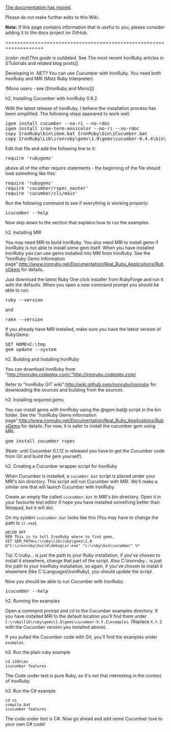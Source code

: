 [The documentation has moved](https://docs.cucumber.io/).

Please do not make further edits to this Wiki.

**Note:** If this page contains information that is useful to you, please consider adding it to the docs project on GitHub.

===================================================================

*{color: red}This guide is outdated*. See The most recent IronRuby articles in [[Tutorials and related blog posts]].

Developing in .NET? You can use Cucumber with IronRuby. You need both IronRuby and MRI (Matz Ruby Interpreter).

(Mono users - see [[IronRuby and Mono]])

h2. Installing Cucumber with IronRuby 0.9.2

With the latest release of IronRuby, I believe the installation process has been simplified. The following steps appeared to work well:
<pre>igem install cucumber --no-ri --no-rdoc
igem install iron-term-ansicolor --no-ri --no-rdoc
copy IronRuby\bin\iGem.bat IronRuby\bin\iCucumber.bat
copy IronRuby\Lib\ironruby\gems\1.8\gems\cucumber-0.4.4\bin\cucumber IronRuby\bin\iCucumber
</pre>
Edit that file and add the following line to it:
<pre>require 'rubygems'</pre>
above all of the other require statements - the beginning of the file should look something like this:
<pre>require 'rubygems'
require 'cucumber/rspec_neuter'
require 'cucumber/cli/main' 
</pre>

Run the following command to see if everything is working properly:
<pre>
icucumber --help
</pre>

Now skip down to the section that explains how to run the examples

h2. Installing MRI

You may need MRI to build IronRuby. You also need MRI to install gems if IronRuby is not able to install some gem itself. When you have installed IronRuby you can use gems installed into MRI from IronRuby. See the "IronRuby Gems information page":http://www.ironruby.net/Documentation/Real_Ruby_Applications/RubyGems for details.

Just download the latest Ruby One click installer from RubyForge and run it with the defaults.
When you open a new command prompt you should be able to run:

<pre>ruby --version</pre>

and

<pre>rake --version</pre>

If you already have MRI installed, make sure you have the latest version of RubyGems:

<pre>SET HOME=C:\tmp
gem update --system
</pre>

h2. Building and Installing IronRuby

You can download IronRuby from "http://ironruby.codeplex.com/:"http://ironruby.codeplex.com/

Refer to "IronRuby GIT wiki":http://wiki.github.com/ironruby/ironruby for downloading the sources and building from the sources.

h2. Installing required gems

You can install gems with IronRuby using the @igem.bat@ script in the bin folder. See the "IronRuby Gems information page":http://www.ironruby.net/Documentation/Real_Ruby_Applications/RubyGems for details. For now, it is safer to install the cucumber gem using MRI.

<pre>gem install cucumber rspec
</pre>

(Note: until Cucumber 0.1.12 is released you have to get the Cucumber code from Git and build the gem yourself).

h2. Creating a Cucumber wrapper script for IronRuby

When Cucumber is installed, a <code>cucumber.bat</code> script is placed under your MRI's bin directory.
This script will run Cucumber with MRI. We'll make a similar one that will launch Cucumber
with IronRuby.

Create an empty file called <code>icucumber.bat</code> in MRI's bin directory.
Open it in your favourite text editor (I hope you have installed something better than
Notepad, but it will do). 

On my system <code>icucumber.bat</code> looks like this (You may have to change the path to <code>ir.exe</code>).

<pre><code>@ECHO OFF
REM This is to tell IronRuby where to find gems.
SET GEM_PATH=c:\ruby\lib\ruby\gems\1.8
@"C:\ironruby\build\debug\ir.exe" "c:\ruby\bin\cucumber" %* 
</code></pre>

Tip: C:\ruby\... is just the path to your Ruby installation, if you've chosen to install it elsewhere, change that part of the script. Also C:\ironruby\... is just the path to your IronRuby installation, so again, if you've chosen to install it elsewhere (like C:\Languages\IronRuby), you should update the script.

Now you should be able to run Cucumber with IronRuby:

<pre>icucumber --help</pre>

h2. Running the examples

Open a command prompt and cd to the Cucumber examples directory. If you have installed MRI to the default
location you'll find them under <code>C:\ruby\lib\ruby\gems\1.8\gems\cucumber-X.Y.Z\examples</code>. (Replace <code>X.Y.Z</code> with the Cucumber version you installed above).

If you pulled the Cucumber code with Git, you'll find the examples under <code>examples</code>.

h3. Run the plain ruby example

<pre><code>cd i18n\en
icucumber features
</code></pre>

The Code under test is pure Ruby, so it's not that interesting in the context of IronRuby.

h3. Run the C# example

<pre><code>cd cs
compile.bat
icucumber features
</code></pre>

The code under test is C#. Now go ahead and add some Cucumber love to your own C# code!